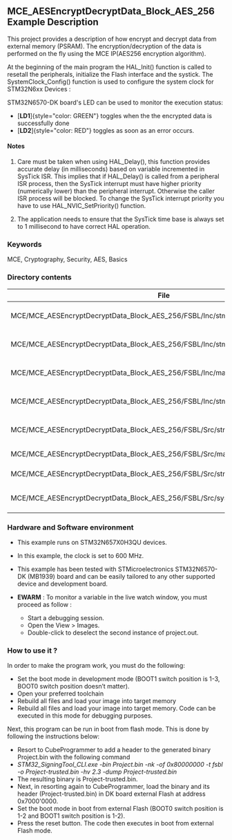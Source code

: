 ## <b>MCE_AESEncryptDecryptData_Block_AES_256 Example Description</b>

This project provides a description of how encrypt and decrypt data from external memory (PSRAM). 
The encryption/decryption of the data is performed on the fly using the MCE IP(AES256 encryption algorithm).

At the beginning of the main program the HAL_Init() function is called to resetall the peripherals, initialize the Flash interface and the systick.
The SystemClock_Config() function is used to configure the system clock for STM32N6xx Devices :  

STM32N6570-DK board's LED can be used to monitor the execution status:

 - [**LD1**]{style="color: GREEN"} toggles when the the encrypted data is successfully done
 - [**LD2**]{style="color: RED"}  toggles as soon as an error occurs.

#### <b>Notes</b>

 1. Care must be taken when using HAL_Delay(), this function provides accurate delay (in milliseconds) based on variable incremented in SysTick ISR. This implies that if HAL_Delay() is called from
    a peripheral ISR process, then the SysTick interrupt must have higher priority (numerically lower) than the peripheral interrupt. Otherwise the caller ISR process will be blocked. To change the SysTick interrupt priority
    you have to use HAL_NVIC_SetPriority() function.

 2. The application needs to ensure that the SysTick time base is always set to 1 millisecond to have correct HAL operation.

### <b>Keywords</b>

MCE, Cryptography, Security, AES, Basics

### <b>Directory contents</b>

File                                                                                 | Description
 --- | ---
  MCE/MCE_AESEncryptDecryptData_Block_AES_256/FSBL/Inc/stm32n6xx_hal_conf.h          |  HAL configuration file  
  MCE/MCE_AESEncryptDecryptData_Block_AES_256/FSBL/Inc/stm32n6xx_it.h                |  Interrupt handlers header file
  MCE/MCE_AESEncryptDecryptData_Block_AES_256/FSBL/Inc/main.h                        |  Header for main.c module
  MCE/MCE_AESEncryptDecryptData_Block_AES_256/FSBL/Inc/stm32n6570_discovery_conf.h   |  BSP Configuration file
  MCE/MCE_AESEncryptDecryptData_Block_AES_256/FSBL/Src/stm32n6xx_it.c                |  Interrupt handlers header file
  MCE/MCE_AESEncryptDecryptData_Block_AES_256/FSBL/Src/main.c                        |  Main program
  MCE/MCE_AESEncryptDecryptData_Block_AES_256/FSBL/Src/stm32n6xx_hal_msp.c           |  HAL MSP module
  MCE/MCE_AESEncryptDecryptData_Block_AES_256/FSBL/Src/system_stm32n6xx.c            |  STM32N6xx system source file


### <b>Hardware and Software environment</b>

  - This example runs on STM32N657X0H3QU devices.
  - In this example, the clock is set to 600 MHz.

  - This example has been tested with STMicroelectronics STM32N6570-DK (MB1939)
    board and can be easily tailored to any other supported device
    and development board.

  - **EWARM** : To monitor a variable in the live watch window, you must proceed as follow :
    - Start a debugging session.
    - Open the View > Images.
    - Double-click to deselect the second instance of project.out. 

### <b>How to use it ?</b>

In order to make the program work, you must do the following:

 - Set the boot mode in development mode (BOOT1 switch position is 1-3, BOOT0 switch position doesn’t matter).
 - Open your preferred toolchain
 - Rebuild all files and load your image into target memory
 - Rebuild all files and load your image into target memory. Code can be executed in this mode for debugging purposes.

 Next, this program can be run in boot from flash mode. This is done by following the instructions below:
 
 - Resort to CubeProgrammer to add a header to the generated binary Project.bin with the following command
 - *STM32_SigningTool_CLI.exe -bin Project.bin -nk -of 0x80000000 -t fsbl -o Project-trusted.bin -hv 2.3 -dump Project-trusted.bin*
 - The resulting binary is Project-trusted.bin.
 - Next, in resorting again to CubeProgrammer, load the binary and its header (Project-trusted.bin) in DK board external Flash at address 0x7000'0000.
 - Set the boot mode in boot from external Flash (BOOT0 switch position is 1-2 and BOOT1 switch position is 1-2).
 - Press the reset button. The code then executes in boot from external Flash mode.


